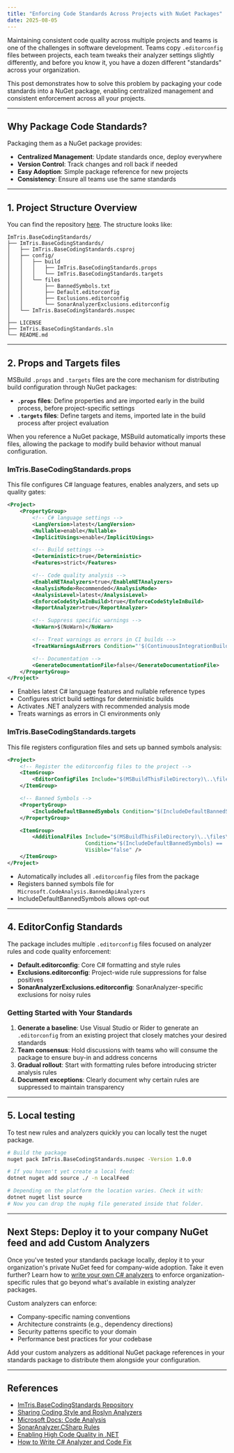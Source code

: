 ```yaml
---
title: "Enforcing Code Standards Across Projects with NuGet Packages"
date: 2025-08-05
---
```


Maintaining consistent code quality across multiple projects and teams is one of the challenges in software development. Teams copy `.editorconfig` files between projects, each team tweaks their analyzer settings slightly differently, and before you know it, you have a dozen different "standards" across your organization. 

This post demonstrates how to solve this problem by packaging your code standards into a NuGet package, enabling centralized management and consistent enforcement across all your projects.

---

## Why Package Code Standards?

Packaging them as a NuGet package provides:

- **Centralized Management**: Update standards once, deploy everywhere
- **Version Control**: Track changes and roll back if needed
- **Easy Adoption**: Simple package reference for new projects
- **Consistency**: Ensure all teams use the same standards

---

## 1. Project Structure Overview
You can find the repository [here](https://github.com/ImTris/ImTris.BaseCodingStandards). The structure looks like:

```
ImTris.BaseCodingStandards/
├── ImTris.BaseCodingStandards/
│   ├── ImTris.BaseCodingStandards.csproj
│   ├── config/
│   │   ├── build
│   │   │   ├── ImTris.BaseCodingStandards.props
│   │   │   └── ImTris.BaseCodingStandards.targets
│   │   └── files
│   │       ├── BannedSymbols.txt
│   │       ├── Default.editorconfig
│   │       ├── Exclusions.editorconfig
│   │       └── SonarAnalyzerExclusions.editorconfig
│   └── ImTris.BaseCodingStandards.nuspec
│
├── LICENSE
├── ImTris.BaseCodingStandards.sln
└── README.md
```

---

## 2. Props and Targets files

MSBuild `.props` and `.targets` files are the core mechanism for distributing build configuration through NuGet packages:

- **`.props` files**: Define properties and are imported early in the build process, before project-specific settings
- **`.targets` files**: Define targets and items, imported late in the build process after project evaluation

When you reference a NuGet package, MSBuild automatically imports these files, allowing the package to modify build behavior without manual configuration.

### ImTris.BaseCodingStandards.props

This file configures C# language features, enables analyzers, and sets up quality gates:

```xml
<Project>
    <PropertyGroup>
        <!-- C# language settings -->
        <LangVersion>latest</LangVersion>
        <Nullable>enable</Nullable>
        <ImplicitUsings>enable</ImplicitUsings>

        <!-- Build settings -->
        <Deterministic>true</Deterministic>
        <Features>strict</Features>

        <!-- Code quality analysis -->
        <EnableNETAnalyzers>true</EnableNETAnalyzers>
        <AnalysisMode>Recommended</AnalysisMode>
        <AnalysisLevel>latest</AnalysisLevel>
        <EnforceCodeStyleInBuild>true</EnforceCodeStyleInBuild>
        <ReportAnalyzer>true</ReportAnalyzer>

        <!-- Suppress specific warnings -->
        <NoWarn>$(NoWarn)</NoWarn>

        <!-- Treat warnings as errors in CI builds -->
        <TreatWarningsAsErrors Condition="'$(ContinuousIntegrationBuild)' == 'true'">true</TreatWarningsAsErrors>

        <!-- Documentation -->
        <GenerateDocumentationFile>false</GenerateDocumentationFile>
    </PropertyGroup>
</Project>
```

- Enables latest C# language features and nullable reference types
- Configures strict build settings for deterministic builds
- Activates .NET analyzers with recommended analysis mode
- Treats warnings as errors in CI environments only

### ImTris.BaseCodingStandards.targets

This file registers configuration files and sets up banned symbols analysis:

```xml
<Project>
    <!-- Register the editorconfig files to the project -->
    <ItemGroup>
        <EditorConfigFiles Include="$(MSBuildThisFileDirectory)\..\files\*.editorconfig" />
    </ItemGroup>

    <!-- Banned Symbols -->
    <PropertyGroup>
        <IncludeDefaultBannedSymbols Condition="$(IncludeDefaultBannedSymbols) == ''">true</IncludeDefaultBannedSymbols>
    </PropertyGroup>

    <ItemGroup>
        <AdditionalFiles Include="$(MSBuildThisFileDirectory)\..\files\BannedSymbols.txt"
                         Condition="$(IncludeDefaultBannedSymbols) == 'true'"
                         Visible="false" />
    </ItemGroup>
</Project>
```

- Automatically includes all `.editorconfig` files from the package
- Registers banned symbols file for `Microsoft.CodeAnalysis.BannedApiAnalyzers`
- IncludeDefaultBannedSymbols allows opt-out

---

## 4. EditorConfig Standards

The package includes multiple `.editorconfig` files focused on analyzer rules and code quality enforcement:

- **Default.editorconfig**: Core C# formatting and style rules
- **Exclusions.editorconfig**: Project-wide rule suppressions for false positives
- **SonarAnalyzerExclusions.editorconfig**: SonarAnalyzer-specific exclusions for noisy rules

### Getting Started with Your Standards

1. **Generate a baseline**: Use Visual Studio or Rider to generate an `.editorconfig` from an existing project that closely matches your desired standards
2. **Team consensus**: Hold discussions with teams who will consume the package to ensure buy-in and address concerns
3. **Gradual rollout**: Start with formatting rules before introducing stricter analysis rules
4. **Document exceptions**: Clearly document why certain rules are suppressed to maintain transparency

---

## 5. Local testing

To test new rules and analyzers quickly you can locally test the nuget package.

```sh
# Build the package
nuget pack ImTris.BaseCodingStandards.nuspec -Version 1.0.0

# If you haven't yet create a local feed:
dotnet nuget add source ./ -n LocalFeed

# Depending on the platform the location varies. Check it with:
dotnet nuget list source
# Now you can drop the nupkg file generated inside that folder.
```

---

## Next Steps: Deploy it to your company NuGet feed and add Custom Analyzers

Once you've tested your standards package locally, deploy it to your organization's private NuGet feed for company-wide adoption.
Take it even further? Learn how to [write your own C# analyzers](https://learn.microsoft.com/en-us/dotnet/csharp/roslyn-sdk/tutorials/how-to-write-csharp-analyzer-code-fix) to enforce organization-specific rules that go beyond what's available in existing analyzer packages.

Custom analyzers can enforce:
- Company-specific naming conventions
- Architecture constraints (e.g., dependency directions)
- Security patterns specific to your domain
- Performance best practices for your codebase

Add your custom analyzers as additional NuGet package references in your standards package to distribute them alongside your configuration.

---

## References

- [ImTris.BaseCodingStandards Repository](https://github.com/ImTris/ImTris.BaseCodingStandards)
- [Sharing Coding Style and Roslyn Analyzers](https://www.meziantou.net/sharing-coding-style-and-roslyn-analyzers-across-projects.htm)
- [Microsoft Docs: Code Analysis](https://learn.microsoft.com/en-us/dotnet/fundamentals/code-analysis/overview?tabs=net-9)
- [SonarAnalyzer.CSharp Rules](https://github.com/SonarSource/sonar-dotnet/tree/master/analyzers/src/SonarAnalyzer.CSharp)
- [Enabling High Code Quality in .NET](https://milan.milanovic.org/post/enabling-high-code-quality-in-net/)
- [How to Write C# Analyzer and Code Fix](https://learn.microsoft.com/en-us/dotnet/csharp/roslyn-sdk/tutorials/how-to-write-csharp-analyzer-code-fix)
